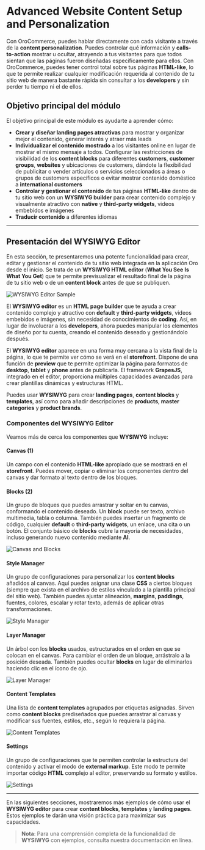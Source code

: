 # Advanced Website Content Setup and Personalization

Con OroCommerce, puedes hablar directamente con cada visitante a través de la **content personalization**. Puedes controlar qué información y **calls-to-action** mostrar u ocultar, atrayendo a tus visitantes para que todos sientan que las páginas fueron diseñadas específicamente para ellos. Con OroCommerce, puedes tener control total sobre tus páginas **HTML-like**, lo que te permite realizar cualquier modificación requerida al contenido de tu sitio web de manera bastante rápida sin consultar a los **developers** y sin perder tu tiempo ni el de ellos.

## Objetivo principal del módulo

El objetivo principal de este módulo es ayudarte a aprender cómo:

- **Crear y diseñar landing pages atractivas** para mostrar y organizar mejor el contenido, generar interés y atraer más leads
- **Individualizar el contenido mostrado** a los visitantes online en lugar de mostrar el mismo mensaje a todos. Configurar las restricciones de visibilidad de los **content blocks** para diferentes **customers**, **customer groups**, **websites** y ubicaciones de customers, dándote la flexibilidad de publicitar o vender artículos o servicios seleccionados a áreas o grupos de customers específicos o evitar mostrar contenido doméstico a **international customers**
- **Controlar y gestionar el contenido** de tus páginas **HTML-like** dentro de tu sitio web con un **WYSIWYG builder** para crear contenido complejo y visualmente atractivo con **native** y **third-party widgets**, videos embebidos e imágenes
- **Traducir contenido** a diferentes idiomas

---

## Presentación del WYSIWYG Editor

En esta sección, te presentaremos una potente funcionalidad para crear, editar y gestionar el contenido de tu sitio web integrada en la aplicación Oro desde el inicio. Se trata de un **WYSIWYG HTML editor** (**What You See Is What You Get**) que te permite previsualizar el resultado final de la página de tu sitio web o de un **content block** antes de que se publiquen.

![WYSIWYG Editor Sample](https://hive.oroinc.com/wp-content/uploads/sites/21/2021/02/wysiwyg_editor_sample-1-1024x657.png)

El **WYSIWYG editor** es un **HTML page builder** que te ayuda a crear contenido complejo y atractivo con **default** y **third-party widgets**, videos embebidos e imágenes, sin necesidad de conocimientos de **coding**. Así, en lugar de involucrar a los **developers**, ahora puedes manipular los elementos de diseño por tu cuenta, creando el contenido deseado y gestionándolo después.

El **WYSIWYG editor** aparece en una forma muy cercana a la vista final de la página, lo que te permite ver cómo se verá en el **storefront**. Dispone de una función de **preview** que te permite optimizar la página para formatos de **desktop**, **tablet** y **phone** antes de publicarla. El framework **GrapesJS**, integrado en el editor, proporciona múltiples capacidades avanzadas para crear plantillas dinámicas y estructuras HTML.

Puedes usar **WYSIWYG** para crear **landing pages**, **content blocks** y **templates**, así como para añadir descripciones de **products**, **master categories** y **product brands**.

### Componentes del WYSIWYG Editor

Veamos más de cerca los componentes que **WYSIWYG** incluye:

#### Canvas (1)
Un campo con el contenido **HTML-like** apropiado que se mostrará en el **storefront**. Puedes mover, copiar o eliminar los componentes dentro del canvas y dar formato al texto dentro de los bloques.

#### Blocks (2)
Un grupo de bloques que puedes arrastrar y soltar en tu canvas, conformando el contenido deseado. Un **block** puede ser texto, archivo multimedia, tabla o columna. También puedes insertar un fragmento de código, cualquier **default** o **third-party widgets**, un enlace, una cita o un botón. El conjunto básico de **blocks** cubre la mayoría de necesidades, incluso generando nuevo contenido mediante **AI**.

![Canvas and Blocks](https://hive.oroinc.com/wp-content/uploads/sites/21/2021/02/canvas_and_blocks-1024x650.png)

#### Style Manager
Un grupo de configuraciones para personalizar los **content blocks** añadidos al canvas. Aquí puedes asignar una clase **CSS** a ciertos bloques (siempre que exista en el archivo de estilos vinculado a la plantilla principal del sitio web). También puedes ajustar alineación, **margins**, **paddings**, fuentes, colores, escalar y rotar texto, además de aplicar otras transformaciones.

![Style Manager](https://hive.oroinc.com/wp-content/uploads/sites/21/2021/02/style_manager-1024x576.png)

#### Layer Manager
Un árbol con los **blocks** usados, estructurados en el orden en que se colocan en el canvas. Para cambiar el orden de un bloque, arrástralo a la posición deseada. También puedes ocultar **blocks** en lugar de eliminarlos haciendo clic en el ícono de ojo.

![Layer Manager](https://hive.oroinc.com/wp-content/uploads/sites/21/2021/02/layer_manager-1024x490.png)

#### Content Templates
Una lista de **content templates** agrupados por etiquetas asignadas. Sirven como **content blocks** prediseñados que puedes arrastrar al canvas y modificar sus fuentes, estilos, etc., según lo requiera la página.

![Content Templates](https://hive.oroinc.com/wp-content/uploads/sites/21/2021/02/content_templates-1024x657.png)

#### Settings
Un grupo de configuraciones que te permiten controlar la estructura del contenido y activar el modo de **external markup**. Este modo te permite importar código **HTML** complejo al editor, preservando su formato y estilos.

![Settings](https://hive.oroinc.com/wp-content/uploads/sites/21/2021/02/settings-1024x329.png)

---

En las siguientes secciones, mostraremos más ejemplos de cómo usar el **WYSIWYG editor** para crear **content blocks**, **templates** y **landing pages**. Estos ejemplos te darán una visión práctica para maximizar sus capacidades.

> **Nota**: Para una comprensión completa de la funcionalidad de **WYSIWYG** con ejemplos, consulta nuestra documentación en línea.